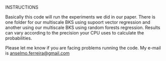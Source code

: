 INSTRUCTIONS

Basically this code will run the experiments we did in our paper. There is one folder for our multiscale BKS using supoort vector regression and another using our multiscale BKS using random forests regression.
Results can vary according to the precision your CPU uses to calculate the probabilities.

Please let me know if you are facing problems running the code. My e-mail is anselmo.ferreira@gmail.com


